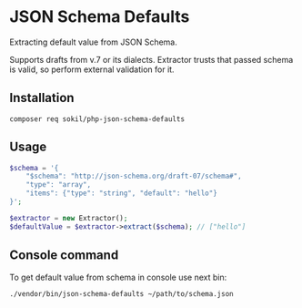 # JSON Schema Defaults

Extracting default value from JSON Schema.

Supports drafts from v.7 or its dialects.
Extractor trusts that passed schema is valid, so perform external validation for it.

## Installation

```
composer req sokil/php-json-schema-defaults
```

## Usage

```php
$schema = '{
    "$schema": "http://json-schema.org/draft-07/schema#",
    "type": "array", 
    "items": {"type": "string", "default": "hello"}
}';

$extractor = new Extractor();
$defaultValue = $extractor->extract($schema); // ["hello"]
```

## Console command

To get default value from schema in console use next bin:

```
./vendor/bin/json-schema-defaults ~/path/to/schema.json
```
